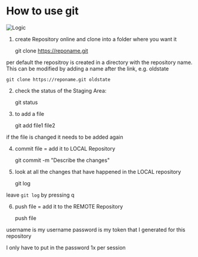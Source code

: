 # How to use git

![Logic](#LogifOfGit.png)

1. create Repository online and clone into a folder where you want it

	git clone https://reponame.git

per default the repositroy is created in a directory with the repository name. This can be modified by adding a name after the link, e.g. oldstate

	git clone https://reponame.git oldstate

2. check the status of the Staging Area:

	git status

3. to add a file

	git add file1 file2

if the file is changed it needs to be added again

4. commit file = add it to LOCAL Repository

	git commit -m "Describe the changes"

5. look at all the changes that have happened in the LOCAL repository

	git log

leave `git log` by pressing q

6. push file = add it to the REMOTE Repository

	push file

username is my username
password is my token that I generated for this repository

I only have to put in the password 1x per session
